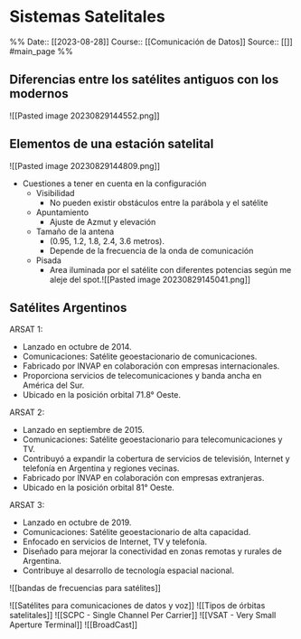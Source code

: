 # Sistemas Satelitales

%%
Date:: [[2023-08-28]]
Course:: [[Comunicación de Datos]]
Source:: [[]]
#main_page 
%%

## Diferencias entre los satélites antiguos con los modernos

![[Pasted image 20230829144552.png]]


## Elementos de una estación satelital
![[Pasted image 20230829144809.png]]

- Cuestiones a tener en cuenta en la configuración
	- Visibilidad
		- No pueden existir obstáculos entre la parábola y el satélite
	- Apuntamiento
		- Ajuste de Azmut y elevación
	- Tamaño de la antena
		- (0.95, 1.2, 1.8, 2.4, 3.6 metros).
		- Depende de la frecuencia de la onda de comunicación
	- Pisada
		- Area iluminada por el satélite con diferentes potencias según me aleje del spot.![[Pasted image 20230829145041.png]]

## Satélites Argentinos
ARSAT 1:
- Lanzado en octubre de 2014.
- Comunicaciones: Satélite geoestacionario de comunicaciones.
- Fabricado por INVAP en colaboración con empresas internacionales.
- Proporciona servicios de telecomunicaciones y banda ancha en América del Sur.
- Ubicado en la posición orbital 71.8° Oeste.

ARSAT 2:
- Lanzado en septiembre de 2015.
- Comunicaciones: Satélite geoestacionario para telecomunicaciones y TV.
- Contribuyó a expandir la cobertura de servicios de televisión, Internet y telefonía en Argentina y regiones vecinas.
- Fabricado por INVAP en colaboración con empresas extranjeras.
- Ubicado en la posición orbital 81° Oeste.

ARSAT 3:
- Lanzado en octubre de 2019.
- Comunicaciones: Satélite geoestacionario de alta capacidad.
- Enfocado en servicios de Internet, TV y telefonía.
- Diseñado para mejorar la conectividad en zonas remotas y rurales de Argentina.
- Contribuye al desarrollo de tecnología espacial nacional.

![[bandas de frecuencias para satélites]]

![[Satélites para comunicaciones de datos y voz]]
![[Tipos de órbitas satelitales]]
![[SCPC - Single Channel Per Carrier]]
![[VSAT - Very Small Aperture Terminal]]
![[BroadCast]]